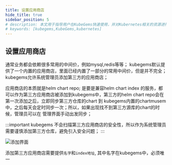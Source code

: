 ```yaml
---
title: 设置应用商店
hide_title: true
sidebar_position: 5
# description: 本文用于指导用户在KubeGems快速使用，并对Kubernetes相关的资源进行操作
# keywords: [kubegems,KubeGems,kubernetes]
---
```


## 设置应用商店

通常业务都会依赖很多常用的中间价，例如mysql,redis等等； kubegems默认提供了一个内置的应用商店，里面已经内置了一部分的常用中间价，但是并不完全；kubegems允许系统管理员添加第三方的应用商店；

应用商店的本质就是helm chart repo; 是要是兼容helm chart index 的服务，都可以作为第三方应用商店被添加到kubegems中，第三方的helm chart repo会在第一次添加之后，立即同步第三方仓库的chart 到 kubegems内置的chartmusem中，之后每天会定时同步一次；所以，如果出现找不到第三方源库的chart的时候，管理员可以在 管理界面手动出发同步；

:::important
kubegems 不会扫描第三方应用商店的安全性，所以作为系统管理员需要谨慎添加第三方仓库，避免引入安全问题；
:::

![添加界面](/img/docs/tasks-platform-appstore-create.png)

添加第三方应用商店需要提供`名字`和`index地址`, 其中名字在kubegems中，必须唯一
